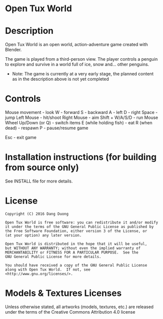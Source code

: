 # Open Tux World

# Description

Open Tux World is an open world, action-adventure game created with Blender.

The game is played from a third-person view. The player controls a penguin to explore and survive in a world full of ice, snow and... other penguins. 

* Note: The game is currently at a very early stage, the planned content as in the description above is not yet completed 

# Controls

Mouse movement - look
W - forward
S - backward
A - left
D - right
Space - jump
Left Mouse - hit/shoot
Right Mouse - aim
Shift + W/A/S/D - run
Mouse Wheel Up/Down (or Q) - switch items
E (while holding fish) - eat
R (when dead) - respawn
P - pause/resume game

Esc - exit game

# Installation instructions (for building from source only)

See INSTALL file for more details.

# License

    Copyright (C) 2016 Dang Duong

    Open Tux World is free software: you can redistribute it and/or modify
    it under the terms of the GNU General Public License as published by
    the Free Software Foundation, either version 3 of the License, or
    (at your option) any later version.

    Open Tux World is distributed in the hope that it will be useful,
    but WITHOUT ANY WARRANTY; without even the implied warranty of
    MERCHANTABILITY or FITNESS FOR A PARTICULAR PURPOSE.  See the
    GNU General Public License for more details.

    You should have received a copy of the GNU General Public License
    along with Open Tux World.  If not, see <http://www.gnu.org/licenses/>.

# Models & Textures Licenses

  Unless otherwise stated, all artworks (models, textures, etc.) are released under the terms of the Creative Commons Attribution 4.0 license